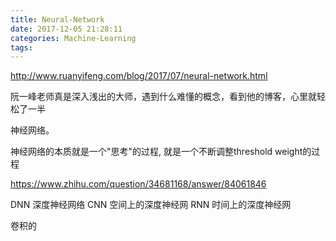 ```yaml
---
title: Neural-Network
date: 2017-12-05 21:28:11
categories: Machine-Learning
tags:
---
```


http://www.ruanyifeng.com/blog/2017/07/neural-network.html

阮一峰老师真是深入浅出的大师，遇到什么难懂的概念，看到他的博客，心里就轻松了一半

神经网络。

神经网络的本质就是一个"思考"的过程, 就是一个不断调整threshold weight的过程


https://www.zhihu.com/question/34681168/answer/84061846

DNN 深度神经网络
CNN 空间上的深度神经网
RNN 时间上的深度神经网

卷积的

